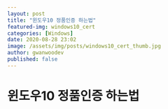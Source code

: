 ```yaml
---
layout: post
title: "윈도우10 정품인증 하는법"
featured-img: windows10_cert
categories: [Windows]
date: 2020-08-28 23:02
image: /assets/img/posts/windows10_cert_thumb.jpg
author: gwanwoodev
published: false
---
```


# 윈도우10 정품인증 하는법
